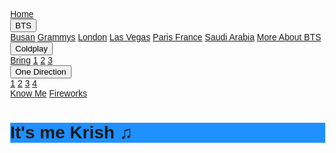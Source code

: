<html>
<head>
<meta name="viewport" content="width=device-width, initial-scale=1">
<link rel="stylesheet" href="https://cdnjs.cloudflare.com/ajax/libs/font-awesome/4.7.0/css/font-awesome.min.css">
<style>
body {
  font-family: Arial, Helvetica, sans-serif;
  margin: 0;
}

.navbar {
  overflow: hidden;
  background-color: #333; 
}

.navbar a {
  float: left;
  font-size: 16px;
  color: white;
  text-align: center;
  padding: 14px 16px;
  text-decoration: none;
}

.subnav {
  float: left;
  overflow: hidden;
}

.subnav .subnavbtn {
  font-size: 16px;  
  border: none;
  outline: none;
  color: white;
  padding: 14px 16px;
  background-color: inherit;
  font-family: inherit;
  margin: 0;
}

.navbar a:hover, .subnav:hover .subnavbtn {
  background-color: dodgerblue;
}

.subnav-content {
  display: none;
  position: absolute;
  left: 0;
  background-color: dodgerblue;
  width: 100%;
  z-index: 1;
}

.subnav-content a {
  float: left;
  color: white;
  text-decoration: none;
}

.subnav-content a:hover {
  background-color: #eee;
  color: black;
}

.subnav:hover .subnav-content {
  display: block;
}
</style>
<title> </title>
</head>
<body>
<body>
<div class="navbar">
  <a href="https://codemasterstack.github.io/Trying.com/">Home</a>
  <div class="subnav">
    <button class="subnavbtn">BTS<i class="fa fa-caret-down"></i></button>
    <div class="subnav-content">
      <a href="https://youtu.be/f6_c-tRluLU">Busan</a>
      <a href="https://youtu.be/tFpIwQFNke0">Grammys</a>
      <a href="https://youtu.be/55EgCkqKL9w">London</a>
      <a href="https://youtu.be/3SGKAFTTn9Y">Las Vegas</a>
      <a href="https://youtu.be/2gUPeGgkvcg">Paris France</a>
      <a href="https://youtu.be/yqV0QCyj0Co">Saudi Arabia</a>
      <a href="https://en.wikipedia.org/wiki/List_of_BTS_live_performances"> More About BTS </a>
    </div>
  </div> 
  <div class="subnav">
    <button class="subnavbtn">Coldplay <i class="fa fa-caret-down"></i></button>
    <div class="subnav-content">
      <a href="#bring">Bring</a>
      <a href="#deliver">1</a>
      <a href="#package">2</a>
      <a href="#express">3</a>
    </div>
  </div> 
  <div class="subnav">
    <button class="subnavbtn">One Direction <i class="fa fa-caret-down"></i></button>
    <div class="subnav-content">
      <a href="#link1">1</a>
      <a href="#link2">2</a>
      <a href="#link3">3</a>
      <a href="#link4">4</a>
    </div>
  </div>
  <a href="https://www.instagram.com/xiuying_leo/">Know Me</a>
  <a href="firework.mp4"> Fireworks </a>
</div>
<div style="padding:0 16px">
</div>
<style>
body {
  background-image: url('https://wallpaperaccess.com/full/6986470.jpg');
  background-repeat: no-repeat;
  background-attachment: fixed;
  background-size: cover;
}
</style>
<h1 style="background-color:DodgerBlue;">It's me Krish ♫ </h1>
</body>
</html>
